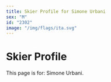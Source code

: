 ```yaml
---
title: Skier Profile for Simone Urbani
sex: "M"
id: "2302"
image: "/img/flags/ita.svg" 
---
```


# Skier Profile

This page is for: Simone Urbani.
    